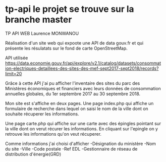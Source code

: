 # tp-api le projet se trouve sur la branche master
TP API WEB
Laurence MONWANOU

Réalisation d'un site web qui expoote une API de data gouv.fr et qui présente les résulatats sur le fond de carte OpenStreetMap.

API utilisée
https://data.economie.gouv.fr/api/explore/v2.1/catalog/datasets/consommation-electriques-detaillees-des-sites-des-mef-sept2017-sept2018/records?limit=20

Grâce à cette API j'ai pu afficher l'inventaire des sites du parc des Ministères économiques et financiers avec leurs données de consommation annuelles globales, du 1er septembre 2017 au 30 septembre 2018.

Mon site est s'affiche en deux pages.
 Une page index.php qui affiche un formulaire de recherche dans lequel on saisi le nom de la ville dont on souhaite récuperer les informations.

Une page carte.php qui affiche sur une carte avec des épingles pointant sur la ville dont on verut récurer les informations. En cliquant sur l'epingle on y retrouve les informations qu'on veut récuperer. 


Comme informations j'ai choisi d'afficher
-Désignation du ministère
-Nom du site
-Ville
-Code postale
-Ref EDL
-Gestionnaire de réseau de distribution d'énergie(GRD)

